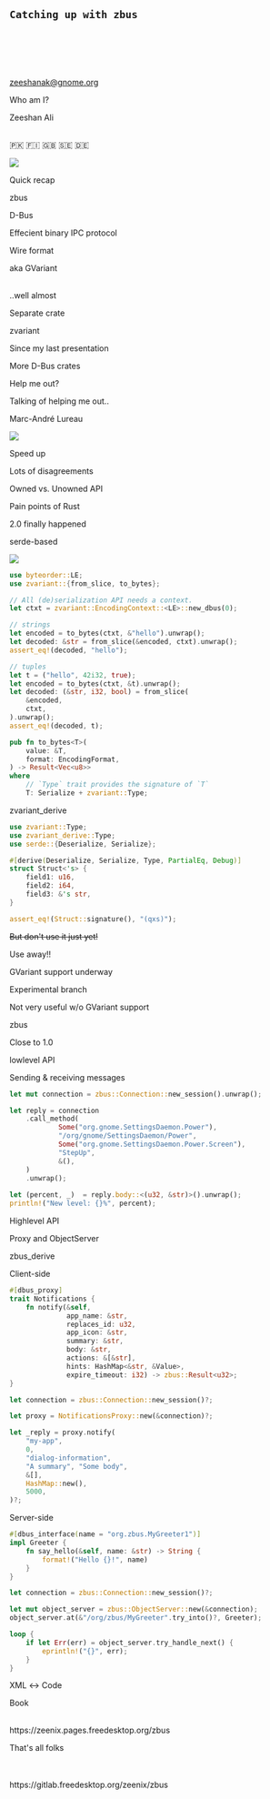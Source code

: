 ## `Catching up with zbus`

<br/><br/>

<br/><br/>
zeeshanak@gnome.org


Who am I?


Zeeshan Ali

<br/>
🇵🇰 🇫🇮 🇬🇧 🇸🇪  🇩🇪


![](lumeo.svg)
<!-- .element style="border: 0; background: None; box-shadow: None" -->


Quick recap


zbus


D-Bus


Effecient binary IPC protocol


Wire format


aka GVariant

<br/>
..well almost


Separate crate


zvariant


Since my last presentation


More D-Bus crates


Help me out?


Talking of helping me out..


Marc-André Lureau


![](zeenix-elmarco-enterprise.jpg)
<!-- .element style="border: 0; background: None; box-shadow: None" -->


Speed up


Lots of disagreements


Owned vs. Unowned API


Pain points of Rust


2.0 finally happened


serde-based


![](zbus-issue1-closed.png)
<!-- .element style="border: 0; background: None; box-shadow: None" -->


```rust
use byteorder::LE;
use zvariant::{from_slice, to_bytes};

// All (de)serialization API needs a context.
let ctxt = zvariant::EncodingContext::<LE>::new_dbus(0);

// strings
let encoded = to_bytes(ctxt, &"hello").unwrap();
let decoded: &str = from_slice(&encoded, ctxt).unwrap();
assert_eq!(decoded, "hello");
```


```rust
// tuples
let t = ("hello", 42i32, true);
let encoded = to_bytes(ctxt, &t).unwrap();
let decoded: (&str, i32, bool) = from_slice(
	&encoded,
	ctxt,
).unwrap();
assert_eq!(decoded, t);
```


```rust
pub fn to_bytes<T>(
    value: &T,
    format: EncodingFormat,
) -> Result<Vec<u8>>
where
    // `Type` trait provides the signature of `T`
    T: Serialize + zvariant::Type;
```


zvariant_derive


```rust
use zvariant::Type;
use zvariant_derive::Type;
use serde::{Deserialize, Serialize};

#[derive(Deserialize, Serialize, Type, PartialEq, Debug)]
struct Struct<'s> {
    field1: u16,
    field2: i64,
    field3: &'s str,
}

assert_eq!(Struct::signature(), "(qxs)");
```


~~But don't use it just yet!~~


Use away!!


GVariant support underway


Experimental branch


Not very useful w/o GVariant support


zbus


Close to 1.0


lowlevel API


Sending & receiving messages


```rust
let mut connection = zbus::Connection::new_session().unwrap();

let reply = connection
	.call_method(
			Some("org.gnome.SettingsDaemon.Power"),
			"/org/gnome/SettingsDaemon/Power",
			Some("org.gnome.SettingsDaemon.Power.Screen"),
			"StepUp",
			&(),
	) 
	.unwrap();
 
let (percent, _)  = reply.body::<(u32, &str)>().unwrap();
println!("New level: {}%", percent);
```


Highlevel API


Proxy and ObjectServer


zbus_derive


Client-side

```rust
#[dbus_proxy]
trait Notifications {
    fn notify(&self,
              app_name: &str,
              replaces_id: u32,
              app_icon: &str,
              summary: &str,
              body: &str,
              actions: &[&str],
              hints: HashMap<&str, &Value>,
              expire_timeout: i32) -> zbus::Result<u32>;
}
```


```rust
let connection = zbus::Connection::new_session()?;

let proxy = NotificationsProxy::new(&connection)?;

let _reply = proxy.notify(
	"my-app",
	0,
	"dialog-information",
	"A summary", "Some body",
	&[],
	HashMap::new(),
	5000,
)?;
```


Server-side

```rust
#[dbus_interface(name = "org.zbus.MyGreeter1")]
impl Greeter {
    fn say_hello(&self, name: &str) -> String {
        format!("Hello {}!", name)
    }
}
```


```rust
let connection = zbus::Connection::new_session()?;

let mut object_server = zbus::ObjectServer::new(&connection);
object_server.at(&"/org/zbus/MyGreeter".try_into()?, Greeter);

loop {
	if let Err(err) = object_server.try_handle_next() {
		eprintln!("{}", err);
	}
}
```


XML ↔ Code


Book

<BR/>
https://zeenix.pages.freedesktop.org/zbus


That's all folks

<br/>
<br/>
https://gitlab.freedesktop.org/zeenix/zbus
